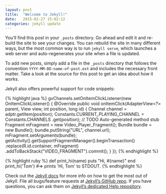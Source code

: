 ```yaml
---
layout: post
title:  "Welcome to Jekyll!"
date:   2015-02-27 15:02:12
categories: jekyll update
---
```

You’ll find this post in your `_posts` directory. Go ahead and edit it and re-build the site to see your changes. You can rebuild the site in many different ways, but the most common way is to run `jekyll serve`, which launches a web server and auto-regenerates your site when a file is updated.

To add new posts, simply add a file in the `_posts` directory that follows the convention `YYYY-MM-DD-name-of-post.ext` and includes the necessary front matter. Take a look at the source for this post to get an idea about how it works.

Jekyll also offers powerful support for code snippets:

{% highlight java %}
gvChannels.setOnItemClickListener(new OnItemClickListener() {
	@Override
	public void onItemClick(AdapterView<?> parent, View view,
	int position, long id) {
		Channel channel = adptr.getItem(position);
		Constants.CURRENT_PLAYING_CHANNEL = Constants.CHANNELS
		.get(position);
		// TODO Auto-generated method stub
		Fragment mFragment = new Video_Player_Fragment();
		Bundle bundle = new Bundle();
		bundle.putString("URL", channel.url);
		mFragment.setArguments(bundle);
		getActivity().getSupportFragmentManager().beginTransaction()
		.replace(R.id.container, mFragment)
		.addToBackStack("VIDEO_FRAGMENT").commit();
	}
});
{% endhighlight %}

{% highlight ruby %}
def print_hi(name)
  puts "Hi, #{name}"
end
print_hi('Tom')
#=> prints 'Hi, Tom' to STDOUT.
{% endhighlight %}

Check out the [Jekyll docs][jekyll] for more info on how to get the most out of Jekyll. File all bugs/feature requests at [Jekyll’s GitHub repo][jekyll-gh]. If you have questions, you can ask them on [Jekyll’s dedicated Help repository][jekyll-help].

[jekyll]:      http://jekyllrb.com
[jekyll-gh]:   https://github.com/jekyll/jekyll
[jekyll-help]: https://github.com/jekyll/jekyll-help
